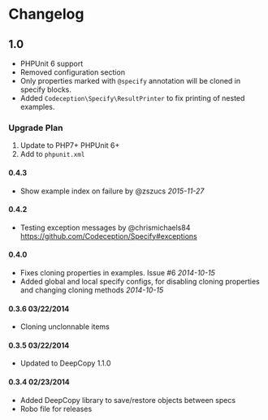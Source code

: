 # Changelog

## 1.0

* PHPUnit 6 support
* Removed configuration section
* Only properties marked with `@specify` annotation will be cloned in specify blocks.
* Added `Codeception\Specify\ResultPrinter` to fix printing of nested examples.

### Upgrade Plan

1. Update to PHP7+ PHPUnit 6+
2. Add to `phpunit.xml` 

#### 0.4.3

* Show example index on failure by @zszucs *2015-11-27*


#### 0.4.2

* Testing exception messages by @chrismichaels84 https://github.com/Codeception/Specify#exceptions

#### 0.4.0

* Fixes cloning properties in examples. Issue #6 *2014-10-15*
* Added global and local specify configs, for disabling cloning properties and changing cloning methods *2014-10-15*


#### 0.3.6 03/22/2014

* Cloning unclonnable items


#### 0.3.5 03/22/2014

* Updated to DeepCopy 1.1.0


#### 0.3.4 02/23/2014

* Added DeepCopy library to save/restore objects between specs
* Robo file for releases
